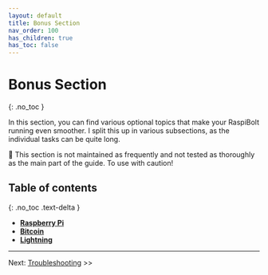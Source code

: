```yaml
---
layout: default
title: Bonus Section
nav_order: 100
has_children: true
has_toc: false
---
```

<!-- markdownlint-disable MD014 MD022 MD025 MD033 MD036 MD040 -->

# Bonus Section
{: .no_toc }

In this section, you can find various optional topics that make your RaspiBolt running even smoother. I split this up in various subsections, as the individual tasks can be quite long.

🚨 This section is not maintained as frequently and not tested as thoroughly as the main part of the guide. To use with caution!

## Table of contents
{: .no_toc .text-delta }

* **[Raspberry Pi](bonus/raspberry-pi/+raspberry-pi.md)**
* **[Bitcoin](bonus/bitcoin/+bitcoin.md)**
* **[Lightning](bonus/lightning/+lightning.md)**

---

Next: [Troubleshooting](troubleshooting.md) >>
